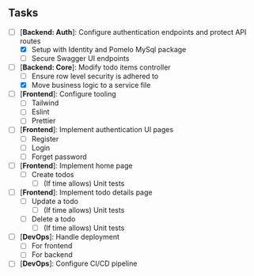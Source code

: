 ## Tasks

- [ ] [**Backend: Auth**]: Configure authentication endpoints and protect API routes
  - [x] Setup with Identity and Pomelo MySql package
  - [ ] Secure Swagger UI endpoints
- [ ] [**Backend: Core**]: Modify todo items controller
  - [ ] Ensure row level security is adhered to
  - [x] Move business logic to a service file
- [ ] [**Frontend**]: Configure tooling
  - [ ] Tailwind
  - [ ] Eslint
  - [ ] Prettier
- [ ] [**Frontend**]: Implement authentication UI pages
  - [ ] Register
  - [ ] Login
  - [ ] Forget password
- [ ] [**Frontend**]: Implement home page
  - [ ] Create todos
    - [ ] (If time allows) Unit tests
- [ ] [**Frontend**]: Implement todo details page
  - [ ] Update a todo
    - [ ] (If time allows) Unit tests
  - [ ] Delete a todo
    - [ ] (If time allows) Unit tests
- [ ] [**DevOps**]: Handle deployment
  - [ ] For frontend
  - [ ] For backend
- [ ] [**DevOps**]: Configure CI/CD pipeline